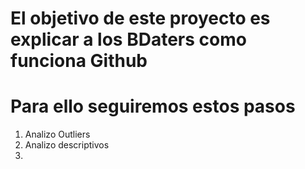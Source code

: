 # El objetivo de este proyecto es explicar a los BDaters como funciona Github

# Para ello seguiremos estos pasos

1. Analizo Outliers
2. Analizo descriptivos
3.